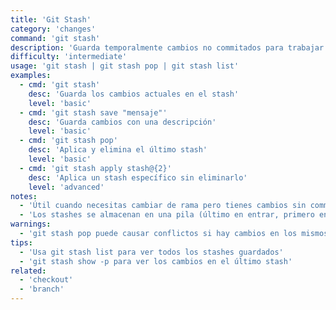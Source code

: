 ```yaml
---
title: 'Git Stash'
category: 'changes'
command: 'git stash'
description: 'Guarda temporalmente cambios no commitados para trabajar en otra cosa'
difficulty: 'intermediate'
usage: 'git stash | git stash pop | git stash list'
examples:
  - cmd: 'git stash'
    desc: 'Guarda los cambios actuales en el stash'
    level: 'basic'
  - cmd: 'git stash save "mensaje"'
    desc: 'Guarda cambios con una descripción'
    level: 'basic'
  - cmd: 'git stash pop'
    desc: 'Aplica y elimina el último stash'
    level: 'basic'
  - cmd: 'git stash apply stash@{2}'
    desc: 'Aplica un stash específico sin eliminarlo'
    level: 'advanced'
notes:
  - 'Útil cuando necesitas cambiar de rama pero tienes cambios sin commitear'
  - 'Los stashes se almacenan en una pila (último en entrar, primero en salir)'
warnings:
  - 'git stash pop puede causar conflictos si hay cambios en los mismos archivos'
tips:
  - 'Usa git stash list para ver todos los stashes guardados'
  - 'git stash show -p para ver los cambios en el último stash'
related:
  - 'checkout'
  - 'branch'
---
```


